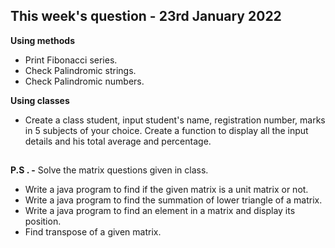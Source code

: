 

## **This week's question - 23rd January 2022**
**Using methods**

 - Print Fibonacci series. 
 -  Check Palindromic strings. 
 -  Check Palindromic numbers.
 

**Using classes**

 - Create a class student, input student's name, registration number,
    marks in 5 subjects of your choice. Create a function to display
    all the input details and his total average and percentage.

##
**P.S . -**  Solve the matrix questions given in class.
- Write a java program to find if the given matrix is a unit matrix or not.
- Write a java program to find the summation of lower triangle of a matrix.
- Write a java program to find an element in a matrix and display its position.
- Find transpose of a given matrix.
